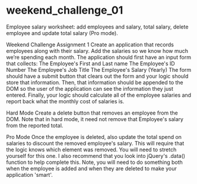 # weekend_challenge_01
Employee salary worksheet: add employees and salary, total salary, delete employee and update total salary (Pro mode).

Weekend Challenge Assignment 1
Create an application that records employees along with their salary. 
Add the salaries so we know how much we’re spending each month.
The application should first have an input form that collects: The Employee's First and Last name The Employee's ID Number The Employee's Job Title The Employee's Salary (Yearly)
The form should have a submit button that clears out the form and your logic should store that information. Then, that information should be appended to the DOM so the user of the application can see the information they just entered.
Finally, your logic should calculate all of the employee salaries and report back what the monthly cost of salaries is.

Hard Mode
Create a delete button that removes an employee from the DOM. Note that in hard mode, it need not remove that Employee's salary from the reported total.

Pro Mode
Once the employee is deleted, also update the total spend on salaries to discount the removed employee's salary. This will require that the logic knows which element was removed. You will need to stretch yourself for this one. I also recommend that you look into jQuery's .data() function to help complete this. Note, you will need to do something both when the employee is added and when they are deleted to make your application 'smart'.

